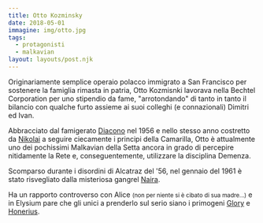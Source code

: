 ```yaml
---
title: Otto Kozminsky
date: 2018-05-01
immagine: img/otto.jpg
tags:
  - protagonisti
  - malkavian
layout: layouts/post.njk
---
```


Originariamente semplice operaio polacco immigrato a San Francisco per sostenere la famiglia rimasta in patria, Otto Kozmisnki lavorava nella Bechtel Corporation per uno stipendio da fame, "arrotondando" di tanto in tanto il bilancio con qualche furto assieme ai suoi colleghi (e connazionali) Dimitri ed Ivan.

Abbracciato dal famigerato [Diacono](http://xabacadabra.com/cursed-legacy/pg/diacono) nel 1956 e nello stesso anno costretto da [Nikolai](http://xabacadabra.com/cursed-legacy/pg/nikolai) a seguire ciecamente i principi della Camarilla, Otto è attualmente uno dei pochissimi Malkavian della Setta ancora in grado di percepire nitidamente la Rete e, conseguentemente, utilizzare la disciplina Demenza.

Scomparso durante i disordini di Alcatraz del '56, nel gennaio del 1961 è stato risvegliato dalla misteriosa gangrel [Naira](http://xabacadabra.com/cursed-legacy/pg/naira).

Ha un rapporto controverso con Alice <small>(non per niente si è cibato di sua madre...)</small> e in Elysium pare che gli unici a prenderlo sul serio siano i primogeni [Glory](http://xabacadabra.com/cursed-legacy/pg/glory) e [Honerius](http://xabacadabra.com/cursed-legacy/pg/honerius).